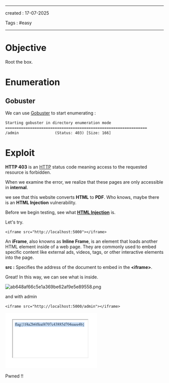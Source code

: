 - - - 
created : 17-07-2025 

Tags : #easy  
- - - 
# Objective

Root the box.

# Enumeration
## Gobuster

We can use [Gobuster](../../3%20-%20Tags/Hacking%20Tools/Gobuster.md) to start enumerating :

```
Starting gobuster in directory enumeration mode
===============================================================
/admin                (Status: 403) [Size: 166]

```

# Exploit

**HTTP 403** is an [HTTP](../../3%20-%20Tags/Hacking%20Concepts/HTTP.md) status code meaning access to the requested resource is forbidden.

When we examine the error, we realize that these pages are only accessible in **internal**. 

we see that this website converts **HTML** to **PDF**. Who knows, maybe there is an **HTML Injection** vulnerability.

Before we begin testing, see what **[HTML Injection](../../3%20-%20Tags/Hacking%20Concepts/HTML%20Injection.md)** is.

Let's try. 

```
<iframe src="http://localhost:5000"></iframe>
```

An **iFrame**, also knowns as **Inline Frame**, is an element that loads another HTML element inside of a web page. They are commonly used to embed specific content like external ads, videos, tags, or other interactive elements into the page.

**src :** Specifies the address of the document to embed in the **&lt;iframe&gt;**.

Great! In this way, we can see what is inside.

<img src="../../Flameshots/ab648af66c5e1a369be62af9e5e89558.png" alt="ab648af66c5e1a369be62af9e5e89558.png" width="301" height="160">

and with admin

```
<iframe src="http://localhost:5000/admin"></iframe>
```

![31f87642d3c43d4a4a993d7f08a0a74b.png](../../2%20-%20Resources/Others/Flameshots/31f87642d3c43d4a4a993d7f08a0a74b.png)

Pwned !!